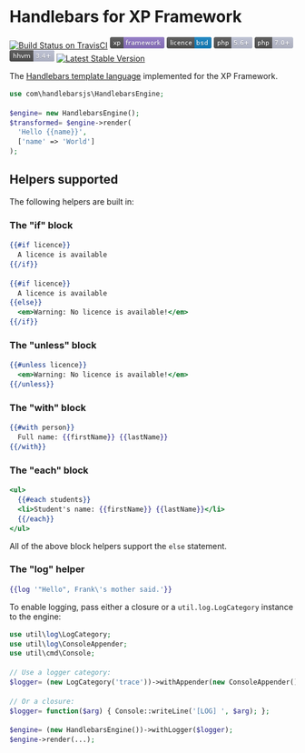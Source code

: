 Handlebars for XP Framework
============================

[![Build Status on TravisCI](https://secure.travis-ci.org/xp-forge/handlebars.svg)](http://travis-ci.org/xp-forge/handlebars)
[![XP Framework Module](https://raw.githubusercontent.com/xp-framework/web/master/static/xp-framework-badge.png)](https://github.com/xp-framework/core)
[![BSD Licence](https://raw.githubusercontent.com/xp-framework/web/master/static/licence-bsd.png)](https://github.com/xp-framework/core/blob/master/LICENCE.md)
[![Required PHP 5.6+](https://raw.githubusercontent.com/xp-framework/web/master/static/php-5_6plus.png)](http://php.net/)
[![Supports PHP 7.0+](https://raw.githubusercontent.com/xp-framework/web/master/static/php-7_0plus.png)](http://php.net/)
[![Supports HHVM 3.4+](https://raw.githubusercontent.com/xp-framework/web/master/static/hhvm-3_4plus.png)](http://hhvm.com/)
[![Latest Stable Version](https://poser.pugx.org/xp-forge/handlebars/version.png)](https://packagist.org/packages/xp-forge/handlebars)

The [Handlebars template language](http://handlebarsjs.com/) implemented for the XP Framework.

```php
use com\handlebarsjs\HandlebarsEngine;

$engine= new HandlebarsEngine();
$transformed= $engine->render(
  'Hello {{name}}',
  ['name' => 'World']
);
```

Helpers supported
-----------------
The following helpers are built in:

### The "if" block
```handlebars
{{#if licence}}
  A licence is available
{{/if}}

{{#if licence}}
  A licence is available
{{else}}
  <em>Warning: No licence is available!</em>
{{/if}}
```

### The "unless" block
```handlebars
{{#unless licence}}
  <em>Warning: No licence is available!</em>
{{/unless}}
```

### The "with" block
```handlebars
{{#with person}}
  Full name: {{firstName}} {{lastName}}
{{/with}}
```

### The "each" block
```handlebars
<ul>
  {{#each students}}
  <li>Student's name: {{firstName}} {{lastName}}</li>
  {{/each}}
</ul>
```

All of the above block helpers support the `else` statement.

### The "log" helper
```handlebars
{{log '"Hello", Frank\'s mother said.'}}
```

To enable logging, pass either a closure or a `util.log.LogCategory` instance to the engine:

```php
use util\log\LogCategory;
use util\log\ConsoleAppender;
use util\cmd\Console;

// Use a logger category:
$logger= (new LogCategory('trace'))->withAppender(new ConsoleAppender());

// Or a closure:
$logger= function($arg) { Console::writeLine('[LOG] ', $arg); };

$engine= (new HandlebarsEngine())->withLogger($logger);
$engine->render(...);
```